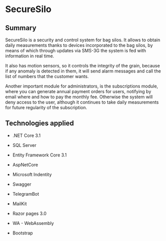 # SecureSilo

## Summary

SecureSilo is a security and control system for bag silos. 
It allows to obtain daily measurements thanks to devices incorporated to the bag silos, by means of which through updates via SMS-3G the system is fed with information in real time.

It also has motion sensors, so it controls the integrity of the grain, because if any anomaly is detected in them, it will send alarm messages and call the list of numbers that the customer wants.

Another important module for administrators, is the subscriptions module, where you can generate annual payment orders for users, notifying by email where and how to pay the monthly fee. Otherwise the system will deny access to the user, although it continues to take daily measurements for future regularity of the subscription.

## Technologies applied

- .NET Core 3.1
- SQL Server
- Entity Framework Core 3.1
- AspNetCore
- Microsoft Indentity
- Swagger
- TelegramBot
- MailKit

- Razor pages 3.0
- WA - WebAssembly
- Bootstrap
